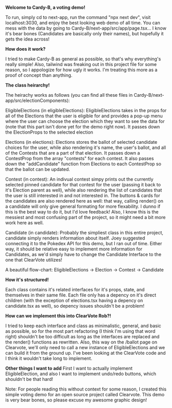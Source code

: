 **Welcome to Cardy-B, a voting demo!**

To run, simply cd to next-app, run the command "npx next dev", visit localhost:3030, and enjoy the best looking web demo of all time. You can mess with the data by going to Cardy-B/next-app/src/app/page.tsx... I know it's bear bones (Candidates are basically only their names), but hopefully it gets the idea across!

**How does it work?**

I tried to make Cardy-B as general as possible, so that's why everything's really simple! Also, tailwind was freaking out in this project file for some reason, so I appologize for how ugly it works. I'm treating this more as a proof of concept than anything.

**The class heirarchy!**

The heirachy works as follows (you can find all these files in Cardy-B/next-app/src/electionComponents):

EligibleElections (in eligibleElections): EligibleElections takes in the props for all of the Elections that the user is eligible for and provides a pop-up menu where the user can choose the election which they want to see the data for (note that this part isn't done yet for the demo right now). It passes down the ElectionProps to the selected election

Elections (in elections): Elections stores the ballot of selected candidate choices for the user, while also rendering it's name, the user's ballot, and all of the Contests that are a part of that election. It passes down a ContestProp from the array "contests" for each contest. It also passes down the "addCandidate" function from Elections to each ContestProp so that the ballot can be updated.

Contest (in contest): An indivual contest simpy prints out the currently selected pinned candidate for that contest for the user (passing it back to it's Election parent as well), while also rendering the list of candidates that the user is still interested in and not interested in. The buttons & cards for the candidates are also rendered here as well: that way, calling render() on a candidate will only give general formating for more flexability. I dunno if this is the best way to do it, but I'd love feedback! Also, I know this is the messiest and most confusing part of the project, so it might need a bit more work here as well.

Candidate (in candidate): Probably the simpliest class in this entire project, candidate simply renders information about itself. Joey suggested connecting it to the Pokedex API for this demo, but I ran out of time. Either way, it should be relative easy to implement more information for Candidates, as we'd simply have to change the Candidate Interface to the one that ClearVote utilizes!

A beautiful flow-chart:
EligibleElections -> Election -> Contest -> Candidate

**How it's structured!**

Each class contains it's related interfaces for it's props, state, and themselves in their same file. Each file only has a depency on it's direct children (with the exception of elections.tsx having a depency on candidate.tsx as well), so depency issues shouldn't be a problem!

**How can we implement this into ClearVote Rob?!**

I tried to keep each interface and class as minimalistic, general, and basic as possible, so for the most part refactoring (I think I'm using that word right) shouldn't be too difficult as long as the interfaces are replaced and the render() functions as rewritten. Also, this way on the /ballot page on Clearvote, we'll only need to call a new instance of EligibleElections and we can build it from the ground up. I've been looking at the ClearVote code and I think it wouldn't take long to implement.

**Other things I want to add**
First I want to actually implement EligibleElection, and also I want to implement undo/redo buttons, which shouldn't be that hard!


Note: For people reading this without context for some reason, I created this simple voting demo for an open source project called Clearvote. This demo is very bear bones, so please excuse my awesome graphic design!
